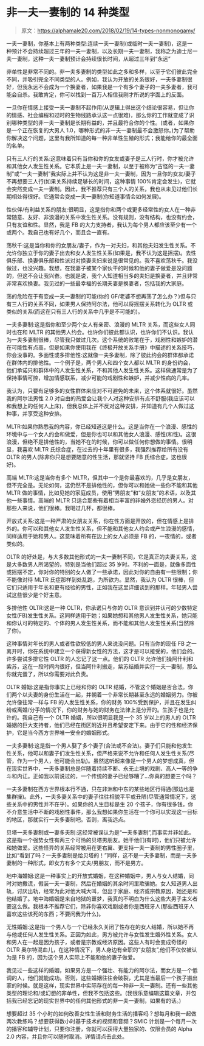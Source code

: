 # 非一夫一妻制的 14 种类型

> 原文：<https://alphamale20.com/2018/02/19/14-types-nonmonogamy/>

一夫一妻制，你基本上有两种类型:连续一夫一妻制(或临时一夫一妻制)，这是一种预计不会持续超过三年的一夫一妻制，以及长期一夫一妻制，我称之为迪士尼一夫一妻制，这种一夫一妻制预计会持续很长时间，从超过三年到“永远”

非单性是非常不同的。非一夫多妻制的类型如此之多和多样，以至于它们彼此完全不同，并吸引完全不同类型的人。例如，我认为开放的关系很好，一夫多妻制很好，但我永远不会成为一个换妻者，如果我是一个有多个妻子的一夫多妻者，我可能会自杀。我敢肯定，你可以找到一百万人相信我刚才所说的字面上的反面。

一旦你在情感上接受一夫一妻制不起作用(从逻辑上得出这个结论很容易，但让你的情感、社会编程和过时的生物线路承认这一点很难)，那么你的工作就变成了识别哪种类型的非一夫一妻制是长期有益的，并且最符合你的个性。(或者，如果你是一个正在恢复的大男人 1.0，哪种形式的非一夫一妻制最不会激怒你。)为了帮助你解决这个问题，这里有我所知道的每一种非单性生殖的形式；我能给你的最全面的名单。

只有三人行的关系:这意味着只有当你和你的女友或妻子是三人行时，你才被允许和其他女人发生性关系。它本质上是一夫一妻制，以至于被称为“古怪的一夫一妻制”或“一夫一妻制”我实际上并不认为这是非一夫一妻制，因为一旦你的女友/妻子不再想要三人行(如果关系持续足够长的时间，这种事情 100%肯定会发生)，它就会突然变成一夫一妻制。因此，我不推荐只有三个人的关系，我也从未见过他们长期相处得很好。它通常会变成一夫一妻制(你知道事情会如何发展)。

性伙伴/有利益关系的朋友:很明显，这是指你和两个或更多经常性的女人在一种非常随意、友好、非浪漫的关系中发生性关系。没有规则，没有结构，也没有约会，只有友谊和性。显然，我是 FB 的大力支持者，我认为每个男人都应该至少有一个或两个。我自己也有好几个，而且会一直有。

荡秋千:这是当你和你的女朋友/妻子，作为一对夫妇，和其他夫妇发生性关系。不允许你独立于你的妻子出去和女人发生性关系(如果是，我不认为这是摇摆)。去性俱乐部、换妻俱乐部和性派对对换妻夫妇来说是很常见的。我不喜欢荡秋千。我没做过，也没兴趣。我想，在我妻子被某个家伙干的时候和他的妻子做爱是没问题的，但这不会让我兴奋。也就是说，我个人知道相当多的夫妇是换妻者，并且非常非常喜欢换妻。我见过的一些最幸福的长期夫妻是换妻者，包括我的大家庭。

荡的危险在于有变成一夫一妻制的可能(你的 GF/老婆不想再荡了怎么办？)但与只有三人行的关系不同，如果男人保持阿尔法，他可以将摇摆关系转化为 OLTR 或类似的关系(而这在只有三人行的关系中几乎是不可能的)。

一夫多妻制:这是指你和至少两个女人有亲密、浪漫的 MLTR 关系，而这些女人同时也在和 MLTR 的其他男人约会。也许你们彼此都认识，也许你们不认识。我认为一夫多妻制很棒，尽管我只做过几次。这个系统的败笔在于，戏剧性和嫉妒的潜在可能性有点高，但是如果你使用我在《终极开放关系手册》中描述的关系技巧，你会没事的。多面性或多排他性:这就像一夫多妻制，除了彼此约会的群体都承诺在群体内的排他性。一个例子是，两个男人和四个女人都以 MLTR 的身份约会，他们承诺只和群体中的人发生性关系，不和其他人发生性关系。这样做通常是为了保持事情可控，增加情感联系，减少可能的戏剧性和嫉妒，并减少性病的几率。

我认为，只要有足够多的女性群体来应对不可避免的未来，这个体系就很好。虽然我的阿尔法男性 2.0 对自由的热爱会让我个人对这种安排有点不舒服(我应该可以和我想上的任何人上床)，但我总体上并不反对这种安排，并知道有几个人做过这种事，并享受这种安排。

MLTR:如果你熟悉我的内容，你已经知道这是什么。这是当你在一个浪漫、感性的环境中与一个女人约会和做爱，但是你也可以和其他女人浪漫、感性(和性)。这很浪漫，但绝不是排他性的，当她不在的时候，你可以做任何你想做的事情。很明显，我喜欢 MLTR 氏综合症，在过去的十年里有很多，我强烈推荐给所有没有 OLTR 的男人(除非你只是想要随意的性生活，那就坚持 FB 氏综合症，这也很好)。

高端 MLTR:这是当你有多个 MLTR，但其中一个是你最喜欢的，几乎是女朋友，但不完全是。无论如何，这仍然不是排他性的，但你可以和她做一些你不能和其他 MLTR 做的事情，比如见她的家庭成员，使用“男朋友”和“女朋友”的术语，以及其他一些事情。高端的 MLTR 只适合那些有着相当丰富的非婚外恋经历的男人。对那些人来说，他们很棒。我喝过几杯，都很棒。

开放式关系:这是一种严肃的女朋友关系，你在性方面是开放的，但在情感上是排外的。你可以和其他女人发生性关系，但不能和其他女人约会或产生浪漫的感情，同样适用于她和男人。这意味着所有在边上的女人必须是 FB 的，一夜情的，或者类似的。

OLTR 的好处是，与大多数其他形式的一夫一妻制不同，它是真正的夫妻关系，这是大多数男人所渴望的，特别是当他们超过 35 岁时。不利的一面是，就像多面性或摇摆不定，你对你的特别的女人做了一些承诺，因此对你的自由有一些限制；你不能像对待 MLTR 氏症那样到处乱跑，为所欲为。显然，我认为 OLTR 很棒，但它们只适用于年长和更有经验的男性，正如我在这里详细谈到的那样。年轻男人尝试这些很少是个好主意。

多排他性 OLTR:这是一种 OLTR，你承诺只与你的 OLTR 意识到并认可的少数特定女性(FB)发生性关系。这同样适用于她；如果她想和其他男人发生性关系，她只能和你认可的特定的、个体的男人发生性关系，而不能和其他人发生性关系(当然除了你)。

这种事情对年长的男人或者性欲较低的男人来说没问题。只有当你的现任 FB 之一离开时，你在系统中建立一个获得新女性的方法，这才是可以接受的，他们会的。许多尝试多排它性 OLTR 的人忘记了这一点。他们的 OLTR 允许他们操阿什利和紫苏，这在一段时间内很好，但当阿什利搬走，紫苏结婚并实行一夫一妻制，那么你就完蛋了，所以你需要对此负责。

OLTR 婚姻:这是指你事实上已经和你的 OLTR 结婚，不管这个婚姻是否合法。你们两个以夫妻的身份生活在一起，并朝着一个非常长期甚至永远的婚姻努力。你被允许像往常一样与 FB 的人发生性关系，你的财务 100%受到保护，并且在发生纠纷或离婚/分手的情况下，你的财务与她的财务在法律上是分开的。生孩子也是允许的。我自己有一个 OLTR 婚姻，所以很明显我是一个 35 岁以上的男人的 OLTR 婚姻的巨大支持者，他们已经在街区附近并且希望安定下来。由于它的性和经济保护，它是当今西方世界唯一安全的婚姻形式。

一夫多妻制:这是指一个男人娶了多个妻子(合法或不合法)。妻子们只能和他发生性关系，他可以和妻子们发生性关系，但严格来说不允许和任何人发生性关系(尽管，作为一个男人，他可能会出轨)。虽然这听起来像是一个男人的梦想成真，但在现实世界中，一夫多妻制总是伴随着持续不断、永无止境的戏剧、高人一等的争斗和内讧。正如我以前说过的，一个传统的妻子已经够糟了…你真的想要三个吗？

一夫多妻制在西方世界根本行不通，只在非洲和中东的某些地区行得通(那边也是集群操)。此外，一夫多妻关系中的妻子往往相貌平平或丑陋(尽管通常情况下，这些关系中的男性并不在乎)。如果你的人生目标是生 20 个孩子，你有很多钱，你不介意生活中不断的戏剧性事件，那么我想如果你生活在一个你可以实现这一目标的地区，那就实行一夫多妻制吧。否则，离我远点。

贝塔一夫多妻制或一妻多夫制:这经常被误认为是“一夫多妻制”,而事实并非如此。这是指一个强势女性有两三个可怜的贝塔男朋友。她干他们(有时)，他们只被允许和她做爱。这些怪异的关系经常被用在更右翼、更支持一夫一妻制的男性圈子里，比如“看到了吗？一夫多妻制是给贝塔的！”同样，这不是一夫多妻制，而是一夫多妻制的一种形式，即女方有多个丈夫/男朋友，而不是男方。

地中海婚姻:这是一种事实上的开放式婚姻，在这种婚姻中，男人与女人结婚，同时对她撒谎，假装一夫一妻制，然后在婚姻的其余时间里欺骗她。女人知道男人出轨，讨厌出轨，经常为此对他大喊大叫，但出于家庭、经济或宗教原因，她还是和他结婚了。地中海婚姻是来自地狱的噩梦，我真的不明白为什么这些大男子主义者要这么做。我根本不推荐它们，除非你喜欢戏剧或者你是西班牙人(那些西班牙人喜欢这些该死的东西；不要问我为什么)。

无性婚姻:这是指一个男人与一个已经永久关闭了性存在的女人结婚，所以她不再与他或任何人发生性关系。正因为如此，男方被允许与女性发生婚外性关系。女人和男人在一起是因为孩子，或者是宗教或经济原因。这些人有时会变成奇怪的 OLTR 奥尔特混血儿，在这种情况下，男人身边有全职的“女朋友”,他们不仅仅被认为是 FB 的，因为这个男人实际上不能和他的妻子做爱。

我见过一些这样的婚姻，如果男方是一个强壮、有能力的阿尔法，而女方是一个低调的人，他们就能成功。否则，这些婚姻往往会破裂，尤其是当最后一个孩子搬出家的时候。就是这样，现实世界中实际存在的每一种非一夫一妻制。还有一些其他类型的理论和/或幻想的非单性，但我不包括这些。(我很乐意编辑这篇文章，并包括我已经忘记的现实世界中的任何其他形式的非一夫一妻制，如果有的话。)

想要超过 35 个小时的如何改善女性生活和财务生活的播客吗？想每月和我一起做两次教练吗？想要获得数小时基于技术的视频和音频？SMIC 计划是一个每月一次的播客和辅导计划，只要你注册，你就可以获得大量独家的、仅限会员的 Alpha 2.0 内容，并且你可以随时取消。详情请点击此处。